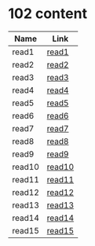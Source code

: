 
# 102 content
Name    | Link                |
------- | ------------------- | 
read1   | [read1](read1.md)   | 
read2   | [read2](read2)      |  
read3   | [read3](read3)      |
read4   | [read4](read4)      |
read5   | [read5](read5)      |
read6   | [read6](read6)      |
read7   | [read7](read7)      |
read8   | [read8](read8)      |
read9   | [read9](read9)      |
read10  | [read10](read10)    |
read11  | [read11](read11)    |
read12  | [read12](read12)    |
read13  | [read13](read13)    |
read14  | [read14](read14)    |
read15  | [read15](read15)    |
